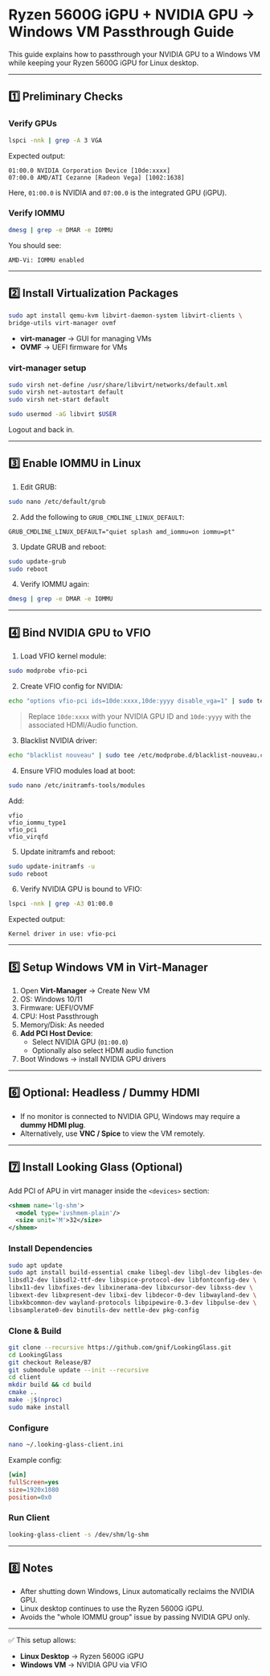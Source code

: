 
# Ryzen 5600G iGPU + NVIDIA GPU → Windows VM Passthrough Guide

This guide explains how to passthrough your NVIDIA GPU to a Windows VM while keeping your Ryzen 5600G iGPU for Linux desktop.

---

## 1️⃣ Preliminary Checks

### Verify GPUs

```bash
lspci -nnk | grep -A 3 VGA
```

Expected output:

```
01:00.0 NVIDIA Corporation Device [10de:xxxx]
07:00.0 AMD/ATI Cezanne [Radeon Vega] [1002:1638]
```

Here, `01:00.0` is NVIDIA and `07:00.0` is the integrated GPU (iGPU).

### Verify IOMMU

```bash
dmesg | grep -e DMAR -e IOMMU
```

You should see:

```
AMD-Vi: IOMMU enabled
```

---

## 2️⃣ Install Virtualization Packages

```bash
sudo apt install qemu-kvm libvirt-daemon-system libvirt-clients \
bridge-utils virt-manager ovmf
```

* **virt-manager** → GUI for managing VMs
* **OVMF** → UEFI firmware for VMs

### virt-manager setup

```bash
sudo virsh net-define /usr/share/libvirt/networks/default.xml
sudo virsh net-autostart default
sudo virsh net-start default

sudo usermod -aG libvirt $USER
```

Logout and back in.

---

## 3️⃣ Enable IOMMU in Linux

1. Edit GRUB:

```bash
sudo nano /etc/default/grub
```

2. Add the following to `GRUB_CMDLINE_LINUX_DEFAULT`:

```text
GRUB_CMDLINE_LINUX_DEFAULT="quiet splash amd_iommu=on iommu=pt"
```

3. Update GRUB and reboot:

```bash
sudo update-grub
sudo reboot
```

4. Verify IOMMU again:

```bash
dmesg | grep -e DMAR -e IOMMU
```

---

## 4️⃣ Bind NVIDIA GPU to VFIO

1. Load VFIO kernel module:

```bash
sudo modprobe vfio-pci
```

2. Create VFIO config for NVIDIA:

```bash
echo "options vfio-pci ids=10de:xxxx,10de:yyyy disable_vga=1" | sudo tee /etc/modprobe.d/vfio-nvidia.conf
```

> Replace `10de:xxxx` with your NVIDIA GPU ID and `10de:yyyy` with the associated HDMI/Audio function.

3. Blacklist NVIDIA driver:

```bash
echo "blacklist nouveau" | sudo tee /etc/modprobe.d/blacklist-nouveau.conf
```

4. Ensure VFIO modules load at boot:

```bash
sudo nano /etc/initramfs-tools/modules
```

Add:

```
vfio
vfio_iommu_type1
vfio_pci
vfio_virqfd
```

5. Update initramfs and reboot:

```bash
sudo update-initramfs -u
sudo reboot
```

6. Verify NVIDIA GPU is bound to VFIO:

```bash
lspci -nnk | grep -A3 01:00.0
```

Expected output:

```
Kernel driver in use: vfio-pci
```

---

## 5️⃣ Setup Windows VM in Virt-Manager

1. Open **Virt-Manager** → Create New VM
2. OS: Windows 10/11
3. Firmware: UEFI/OVMF
4. CPU: Host Passthrough
5. Memory/Disk: As needed
6. **Add PCI Host Device**:
   * Select NVIDIA GPU (`01:00.0`)
   * Optionally also select HDMI audio function
7. Boot Windows → install NVIDIA GPU drivers

---

## 6️⃣ Optional: Headless / Dummy HDMI

* If no monitor is connected to NVIDIA GPU, Windows may require a **dummy HDMI plug**.
* Alternatively, use **VNC / Spice** to view the VM remotely.

---

## 7️⃣ Install Looking Glass (Optional)

Add PCI of APU in virt manager inside the `<devices>` section:

```xml
<shmem name='lg-shm'>
  <model type='ivshmem-plain'/>
  <size unit='M'>32</size>
</shmem>
```

### Install Dependencies

```bash
sudo apt update
sudo apt install build-essential cmake libegl-dev libgl-dev libgles-dev \
libsdl2-dev libsdl2-ttf-dev libspice-protocol-dev libfontconfig-dev \
libx11-dev libxfixes-dev libxinerama-dev libxcursor-dev libxss-dev \
libxext-dev libxpresent-dev libxi-dev libdecor-0-dev libwayland-dev \
libxkbcommon-dev wayland-protocols libpipewire-0.3-dev libpulse-dev \
libsamplerate0-dev binutils-dev nettle-dev pkg-config
```

### Clone & Build

```bash
git clone --recursive https://github.com/gnif/LookingGlass.git
cd LookingGlass
git checkout Release/B7
git submodule update --init --recursive
cd client
mkdir build && cd build
cmake ..
make -j$(nproc)
sudo make install
```

### Configure

```bash
nano ~/.looking-glass-client.ini
```

Example config:

```ini
[win]
fullScreen=yes
size=1920x1080
position=0x0
```

### Run Client

```bash
looking-glass-client -s /dev/shm/lg-shm
```

---

## 8️⃣ Notes

* After shutting down Windows, Linux automatically reclaims the NVIDIA GPU.
* Linux desktop continues to use the Ryzen 5600G iGPU.
* Avoids the "whole IOMMU group" issue by passing NVIDIA GPU only.

---

✅ This setup allows:

* **Linux Desktop** → Ryzen 5600G iGPU
* **Windows VM** → NVIDIA GPU via VFIO

